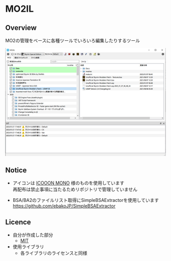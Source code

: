 # MO2IL

## Overview

MO2の管理をベースに各種ツールでいろいろ編集したりするツール

![Preview](preview.png)  

## Notice
- アイコンは [ICOOON MONO](https://icooon-mono.com
) 様のものを使用しています  
再配布は禁止事項に当たるためリポジトリで管理していません  

- BSA/BA2のファイルリスト取得にSimpleBSAExtractorを使用しています  
https://github.com/ebakoJP/SimpleBSAExtractor

## Licence
- 自分が作成した部分
  - [MIT](LICENSE)
- 使用ライブラリ
  - 各ライブラリのライセンスと同様

